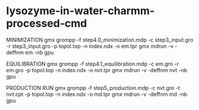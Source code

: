 # lysozyme-in-water-charmm-processed-cmd

MINIMIZATION
gmx grompp -f step4.0_minimization.mdp -c step3_input.gro -r step3_input.gro -p topol.top -n index.ndx -o em.tpr
gmx mdrun -v -deffnm em -nb gpu

EQUILIBRATION
gmx grompp -f step4.1_equilibration.mdp -c em.gro -r em.gro -p topol.top -n index.ndx -o nvt.tpr
gmx mdrun -v -deffnm nvt -nb gpu

PRODUCTION RUN
gmx grompp -f step5_production.mdp -c nvt.gro -t nvt.cpt -p topol.top -n index.ndx -o md.tpr
gmx mdrun -v -deffnm md -nb gpu
